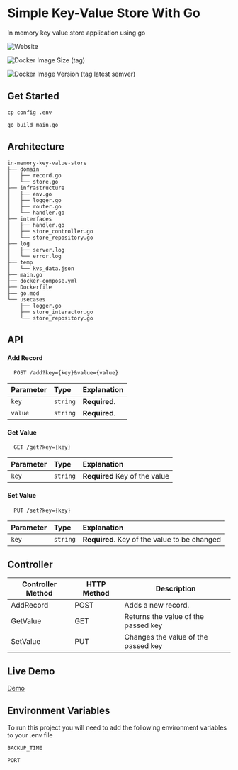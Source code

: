 

# Simple Key-Value Store With Go

In memory key value store application using go

![Website](https://img.shields.io/website?url=http%3A%2F%2F206.81.16.177%3A8080%2Fget%3Fkey) 

![Docker Image Size (tag)](https://img.shields.io/docker/image-size/yalcinc/simple-kvs-go/latest)

![Docker Image Version (tag latest semver)](https://img.shields.io/docker/v/yalcinc/simple-kvs-go/latest)
## Get Started

`cp config .env` 

`go build main.go`
## Architecture

```
in-memory-key-value-store
├── domain
│   ├── record.go
│   └── store.go
├── infrastructure
│   ├── env.go
│   ├── logger.go
│   ├── router.go
│   └── handler.go
├── interfaces
│   ├── handler.go
│   ├── store_controller.go
│   └── store_repository.go
├── log
│   ├── server.log
│   └── error.log
├── temp
│   └── kvs_data.json
├── main.go
├── docker-compose.yml
├── Dockerfile
├── go.mod
└── usecases
    ├── logger.go
    ├── store_interactor.go
    └── store_repository.go

```
  
## API

#### Add Record

```http
  POST /add?key={key}&value={value}
```

| Parameter | Type     | Explanation                       |
| :-------- | :------- | :-------------------------------- |
| `key`      | `string` | **Required**.
 | `value`      | `string` | **Required**. 



#### Get Value

```http
  GET /get?key={key}
```

| Parameter | Type     | Explanation                |
| :-------- | :------- | :------------------------- |
| `key` | `string` | **Required** Key of the value |

#### Set Value

```http
  PUT /set?key={key}
```

| Parameter | Type     | Explanation                       |
| :-------- | :------- | :-------------------------------- |
| `key`      | `string` | **Required**. Key of the value to be changed
 


  
## Controller

| Controller Method | HTTP Method | Description                                |
|-------------------|-------------|--------------------------------------------|
| AddRecord             | POST         | Adds a new record.         |
| GetValue             | GET        | Returns the value of the passed key |
| SetValue              | PUT         | Changes the value of the passed key     |

## Live Demo

[Demo](http://206.81.16.177:8080/) 


  
## Environment Variables

To run this project you will need to add the following environment variables to your .env file

`BACKUP_TIME`

`PORT`

  
